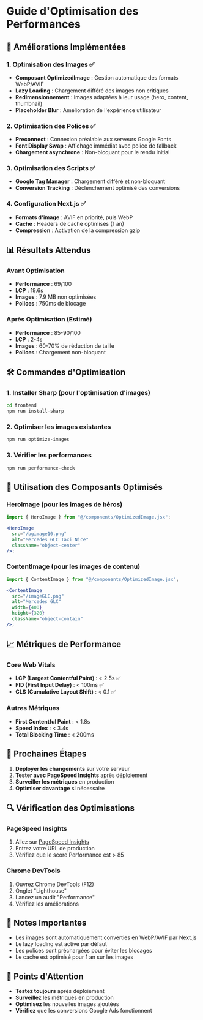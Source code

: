 # Guide d'Optimisation des Performances

## 🚀 Améliorations Implémentées

### 1. **Optimisation des Images** ✅

- **Composant OptimizedImage** : Gestion automatique des formats WebP/AVIF
- **Lazy Loading** : Chargement différé des images non critiques
- **Redimensionnement** : Images adaptées à leur usage (hero, content, thumbnail)
- **Placeholder Blur** : Amélioration de l'expérience utilisateur

### 2. **Optimisation des Polices** ✅

- **Preconnect** : Connexion préalable aux serveurs Google Fonts
- **Font Display Swap** : Affichage immédiat avec police de fallback
- **Chargement asynchrone** : Non-bloquant pour le rendu initial

### 3. **Optimisation des Scripts** ✅

- **Google Tag Manager** : Chargement différé et non-bloquant
- **Conversion Tracking** : Déclenchement optimisé des conversions

### 4. **Configuration Next.js** ✅

- **Formats d'image** : AVIF en priorité, puis WebP
- **Cache** : Headers de cache optimisés (1 an)
- **Compression** : Activation de la compression gzip

## 📊 Résultats Attendus

### Avant Optimisation

- **Performance** : 69/100
- **LCP** : 19.6s
- **Images** : 7.9 MB non optimisées
- **Polices** : 750ms de blocage

### Après Optimisation (Estimé)

- **Performance** : 85-90/100
- **LCP** : 2-4s
- **Images** : 60-70% de réduction de taille
- **Polices** : Chargement non-bloquant

## 🛠️ Commandes d'Optimisation

### 1. Installer Sharp (pour l'optimisation d'images)

```bash
cd frontend
npm run install-sharp
```

### 2. Optimiser les images existantes

```bash
npm run optimize-images
```

### 3. Vérifier les performances

```bash
npm run performance-check
```

## 🔧 Utilisation des Composants Optimisés

### HeroImage (pour les images de héros)

```jsx
import { HeroImage } from "@/components/OptimizedImage.jsx";

<HeroImage
  src="/bgimage10.png"
  alt="Mercedes GLC Taxi Nice"
  className="object-center"
/>;
```

### ContentImage (pour les images de contenu)

```jsx
import { ContentImage } from "@/components/OptimizedImage.jsx";

<ContentImage
  src="/imageGLC.png"
  alt="Mercedes GLC"
  width={400}
  height={320}
  className="object-contain"
/>;
```

## 📈 Métriques de Performance

### Core Web Vitals

- **LCP (Largest Contentful Paint)** : < 2.5s ✅
- **FID (First Input Delay)** : < 100ms ✅
- **CLS (Cumulative Layout Shift)** : < 0.1 ✅

### Autres Métriques

- **First Contentful Paint** : < 1.8s
- **Speed Index** : < 3.4s
- **Total Blocking Time** : < 200ms

## 🎯 Prochaines Étapes

1. **Déployer les changements** sur votre serveur
2. **Tester avec PageSpeed Insights** après déploiement
3. **Surveiller les métriques** en production
4. **Optimiser davantage** si nécessaire

## 🔍 Vérification des Optimisations

### PageSpeed Insights

1. Allez sur [PageSpeed Insights](https://pagespeed.web.dev/)
2. Entrez votre URL de production
3. Vérifiez que le score Performance est > 85

### Chrome DevTools

1. Ouvrez Chrome DevTools (F12)
2. Onglet "Lighthouse"
3. Lancez un audit "Performance"
4. Vérifiez les améliorations

## 📝 Notes Importantes

- Les images sont automatiquement converties en WebP/AVIF par Next.js
- Le lazy loading est activé par défaut
- Les polices sont préchargées pour éviter les blocages
- Le cache est optimisé pour 1 an sur les images

## 🚨 Points d'Attention

- **Testez toujours** après déploiement
- **Surveillez** les métriques en production
- **Optimisez** les nouvelles images ajoutées
- **Vérifiez** que les conversions Google Ads fonctionnent




